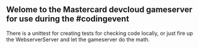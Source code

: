 ## Welome to the Mastercard devcloud gameserver for use during the #codingevent

There is a unittest for creating tests for checking code locally, or just fire up the WebserverServer and let the gameserver do the math.
